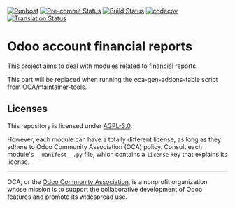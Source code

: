 
[![Runboat](https://img.shields.io/badge/runboat-Try%20me-875A7B.png)](https://runboat.odoo-community.org/builds?repo=OCA/account-financial-reporting&target_branch=10.0)
[![Pre-commit Status](https://github.com/OCA/account-financial-reporting/actions/workflows/pre-commit.yml/badge.svg?branch=10.0)](https://github.com/OCA/account-financial-reporting/actions/workflows/pre-commit.yml?query=branch%3A10.0)
[![Build Status](https://github.com/OCA/account-financial-reporting/actions/workflows/test.yml/badge.svg?branch=10.0)](https://github.com/OCA/account-financial-reporting/actions/workflows/test.yml?query=branch%3A10.0)
[![codecov](https://codecov.io/gh/OCA/account-financial-reporting/branch/10.0/graph/badge.svg)](https://codecov.io/gh/OCA/account-financial-reporting)
[![Translation Status](https://translation.odoo-community.org/widgets/account-financial-reporting-10-0/-/svg-badge.svg)](https://translation.odoo-community.org/engage/account-financial-reporting-10-0/?utm_source=widget)

<!-- /!\ do not modify above this line -->

# Odoo account financial reports

This project aims to deal with modules related to financial reports.

<!-- /!\ do not modify below this line -->

<!-- prettier-ignore-start -->

[//]: # (addons)

This part will be replaced when running the oca-gen-addons-table script from OCA/maintainer-tools.

[//]: # (end addons)

<!-- prettier-ignore-end -->

## Licenses

This repository is licensed under [AGPL-3.0](LICENSE).

However, each module can have a totally different license, as long as they adhere to Odoo Community Association (OCA)
policy. Consult each module's `__manifest__.py` file, which contains a `license` key
that explains its license.

----
OCA, or the [Odoo Community Association](http://odoo-community.org/), is a nonprofit
organization whose mission is to support the collaborative development of Odoo features
and promote its widespread use.
